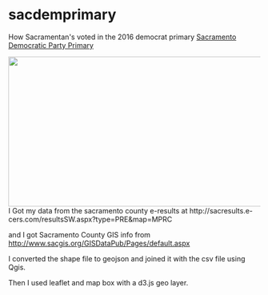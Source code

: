 # sacdemprimary
How Sacramentan's voted in the 2016 democrat primary [Sacramento Democratic Party Primary](https://nharrisanalyst.github.io/sacdem/)


<img width='525' height='300' src='https://dry-headland-57694.herokuapp.com/images/dataViz_img/demprimaryim.jpg'/>
I Got my data from the sacramento county e-results at http://sacresults.e-cers.com/resultsSW.aspx?type=PRE&map=MPRC

and I got Sacramento County GIS info from http://www.sacgis.org/GISDataPub/Pages/default.aspx


I converted the shape file to geojson and joined it with the csv file using Qgis.

Then I used leaflet and map box with a d3.js geo layer.
